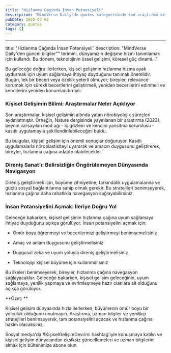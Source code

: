 ```yaml
---
title: "Hizlanma Caginda Insan Potansiyeli"
description: "MindVerse Daily'de quotes kategorisinde son araştırma ve içgörüler keşfedin."
pubDate: 2025-07-02
category: quotes
tags: []
---
```


---
title: "Hızlanma Çağında İnsan Potansiyeli"
description: "MindVerse Daily'den güncel bilgiler"" terimini, dünyamızın değişme hızını tanımlamak için kullandı. Bu dönem, teknolojinin üssel gelişimi, küresel güç dinami..."

Bu geleceğe doğru ilerlerken, kişisel gelişimin hızlanma hızına ayak uydurmak için uyum sağlamaya ihtiyaç duyduğunu tanımak önemlidir. Bugün, tek bir beceri veya özellik yeterli olmuyor; bireyler, relevance korumak için sürekli becerilerini geliştirmeli, yeniden becerilerini edinmeli ve kendilerini yeniden konumlandırmalı.

### **Kişisel Gelişimin Bilimi: Araştırmalar Neler Açıklıyor**

Son araştırmalar, kişisel gelişimin altında yatan nörobiyolojik süreçleri aydınlatmıştır. Örneğin, Nature dergisinde yayınlanan bir araştırma (2023), beynin varsayılan mod ağı - iç gözlem ve kendini yansıtma sorumlusu - kasıtlı uygulamayla şekillendirilebileceğini buldu.

Bu bulgular, kişisel gelişim için önemli sonuçlar doğuruyor. Kasıtlı uygulamalarla nöroplastisiteyi uyararak ve amacın duygusunu geliştirerek, bireyler, hızlanma çağına adapte olabilecekler.

### **Direniş Sanat’ı: Belirsizliğin Öngörülemeyen Dünyasında Navigasyon**

Direniş geliştirmek için, büyüme zihniyetine, farkındalık uygulamalarına ve güçlü sosyal bağlantılarına sahip olmak gerekir. Bu stratejileri benimseyerek, hızlanma çağına daha rahatlıkla navegasyon sağlayabilirsiniz.

### **İnsan Potansiyelini Açmak: İleriye Doğru Yol**

Geleceğe bakarken, kişisel gelişimin hızlanma çağına uyum sağlamaya ihtiyaç duyduğunu açıkça görülüyor. İnsan potansiyelini açmak için: 

* Ömür boyu öğrenmeyi ve becerilerinizi geliştirmeyi benimsemelisiniz

* Amaç ve anlam duygusunu geliştirmelisiniz

* Duygusal zeka ve uyum yoluyla direniş geliştirmelisiniz

* Teknolojiyi kişisel büyüme için kullanmalısınız

Bu ilkeleri benimseyerek, bireyler, hızlanma çağına navegasyon sağlayacaklar. Geleceğe bakarken, kişisel gelişim geleceğinin, uyum sağlamaya, yenilik yapmaya ve evrimleşmeye hazır olanlara ait olduğunu açıkça görülüyor.

**Özet: **

Kişisel gelişim dünyasında hızla ilerlerken, büyümenin ömür boyu bir yolculuk olduğunu unutmayın. Araştırma, uzman bilgiler ve yenilikçi stratejileri benimseyerek, tam potansiyelini açacak ve hızlanma çağına hakim olacaksınız.

Sosyal medya'da #KişiselGelişimDevrimi hashtag'iyle konuşmaya katılın ve kişisel gelişim dünyasından eksiksiz güncellemeleri ve uzman bilgilerini almak için bültenimize abone olun.
